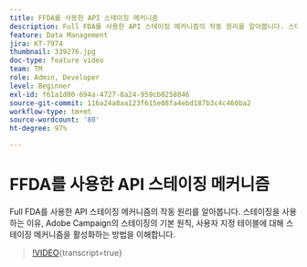 ```yaml
---
title: FFDA를 사용한 API 스테이징 메커니즘
description: Full FDA를 사용한 API 스테이징 메커니즘의 작동 원리를 알아봅니다. 스테이징을 사용하는 이유, Adobe Campaign의 스테이징의 기본 원칙, 사용자 지정 테이블에 대해 스테이징 메커니즘을 활성화하는 방법을 이해합니다.
feature: Data Management
jira: KT-7974
thumbnail: 339276.jpg
doc-type: feature video
team: TM
role: Admin, Developer
level: Beginner
exl-id: f61a1d00-694a-4727-8a24-959cb0258046
source-git-commit: 116a24a8aa123f615e08fa4ebd187b3c4c460ba2
workflow-type: tm+mt
source-wordcount: '80'
ht-degree: 97%

---
```


# FFDA를 사용한 API 스테이징 메커니즘

Full FDA를 사용한 API 스테이징 메커니즘의 작동 원리를 알아봅니다. 스테이징을 사용하는 이유, Adobe Campaign의 스테이징의 기본 원칙, 사용자 지정 테이블에 대해 스테이징 메커니즘을 활성화하는 방법을 이해합니다.

>[!VIDEO](https://video.tv.adobe.com/v/339276?quality=12&learn=on){transcript=true}
